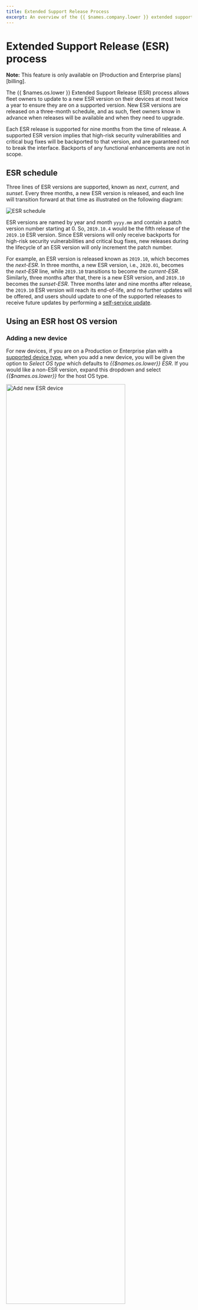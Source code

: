 ```yaml
---
title: Extended Support Release Process
excerpt: An overview of the {{ $names.company.lower }} extended support release process
---
```

# Extended Support Release (ESR) process

__Note:__ This feature is only available on [Production and Enterprise plans][billing].

The {{ $names.os.lower }} Extended Support Release (ESR) process allows fleet owners to update to a new ESR version on their devices at most twice a year to ensure they are on a supported version. New ESR versions are released on a three-month schedule, and as such, fleet owners know in advance when releases will be available and when they need to upgrade.

Each ESR release is supported for nine months from the time of release. A supported ESR version implies that high-risk security vulnerabilities and critical bug fixes will be backported to that version, and are guaranteed not to break the interface. Backports of any functional enhancements are not in scope.

## ESR schedule

Three lines of ESR versions are supported, known as _next_, _current_, and _sunset_. Every three months, a new ESR version is released, and each line will transition forward at that time as illustrated on the following diagram:

![ESR schedule](/img/common/esr-process.png)

ESR versions are named by year and month `yyyy.mm` and contain a patch version number starting at 0. So, `2019.10.4` would be the fifth release of the `2019.10` ESR version. Since ESR versions will only receive backports for high-risk security vulnerabilities and critical bug fixes, new releases during the lifecycle of an ESR version will only increment the patch number.

For example, an ESR version is released known as `2019.10`, which becomes the _next-ESR_. In three months, a new ESR version, i.e., `2020.01`, becomes the _next-ESR_ line, while `2019.10` transitions to become the _current-ESR_. Similarly, three months after that, there is a new ESR version, and `2019.10` becomes the _sunset-ESR_. Three months later and nine months after release, the `2019.10` ESR version will reach its end-of-life, and no further updates will be offered, and users should update to one of the supported releases to receive future updates by performing a [self-service update][self-service-updates].

## Using an ESR host OS version

### Adding a new device

For new devices, if you are on a Production or Enterprise plan with a [supported device type](#supported-devices), when you add a new device, you will be given the option to _Select OS type_ which defaults to _{{$names.os.lower}} ESR_. If you would like a non-ESR version, expand this dropdown and select _{{$names.os.lower}}_ for the host OS type.

<img src="/img/common/esr-new-device.png" alt="Add new ESR device" width="80%">

Next, select the ESR version as either _next_, _current_, or _sunset_ if available. The _next_ version is selected by default and offers at least six months (and up to nine months) of critical backports and fixes.

### Host OS update

For those users on a Production or Enterprise plan with an existing [supported device](#supported-devices), you can update to an ESR version via a [self-serve update][self-service-updates]. You should select the _{{$names.os.lower}} ESR_ host OS type and your chosen ESR version.

__Note:__ Once updated to an ESR version, it is not possible to update from an ESR host OS version to a non-ESR one.

## Supported devices

ESR host OS versions are currently available for the following devices with additional device support planned:

* Raspberry Pi (v1 / Zero / Zero W)
* Raspberry Pi 3
* Raspberry Pi 3 (64 bit OS)
* Raspberry Pi 4
* RockPi 4B
* Beaglebone Black
* Balena Fin (CM3)
* Intel NUC
* Nvidia Jetson TX2

[self-service-updates]:/reference/OS/updates/self-service/#running-an-update
[billing]:{{ $links.mainSiteUrl }}/pricing/
